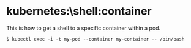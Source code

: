 # kubernetes:\shell\:container

This is how to get a shell to a specific container within a pod.

``` shell title=""
$ kubectl exec -i -t my-pod --container my-container -- /bin/bash
```
